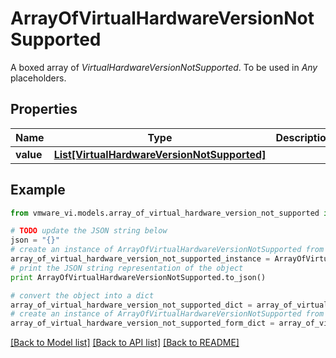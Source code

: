 # ArrayOfVirtualHardwareVersionNotSupported

A boxed array of *VirtualHardwareVersionNotSupported*. To be used in *Any* placeholders. 

## Properties
Name | Type | Description | Notes
------------ | ------------- | ------------- | -------------
**value** | [**List[VirtualHardwareVersionNotSupported]**](VirtualHardwareVersionNotSupported.md) |  | 

## Example

```python
from vmware_vi.models.array_of_virtual_hardware_version_not_supported import ArrayOfVirtualHardwareVersionNotSupported

# TODO update the JSON string below
json = "{}"
# create an instance of ArrayOfVirtualHardwareVersionNotSupported from a JSON string
array_of_virtual_hardware_version_not_supported_instance = ArrayOfVirtualHardwareVersionNotSupported.from_json(json)
# print the JSON string representation of the object
print ArrayOfVirtualHardwareVersionNotSupported.to_json()

# convert the object into a dict
array_of_virtual_hardware_version_not_supported_dict = array_of_virtual_hardware_version_not_supported_instance.to_dict()
# create an instance of ArrayOfVirtualHardwareVersionNotSupported from a dict
array_of_virtual_hardware_version_not_supported_form_dict = array_of_virtual_hardware_version_not_supported.from_dict(array_of_virtual_hardware_version_not_supported_dict)
```
[[Back to Model list]](../README.md#documentation-for-models) [[Back to API list]](../README.md#documentation-for-api-endpoints) [[Back to README]](../README.md)


